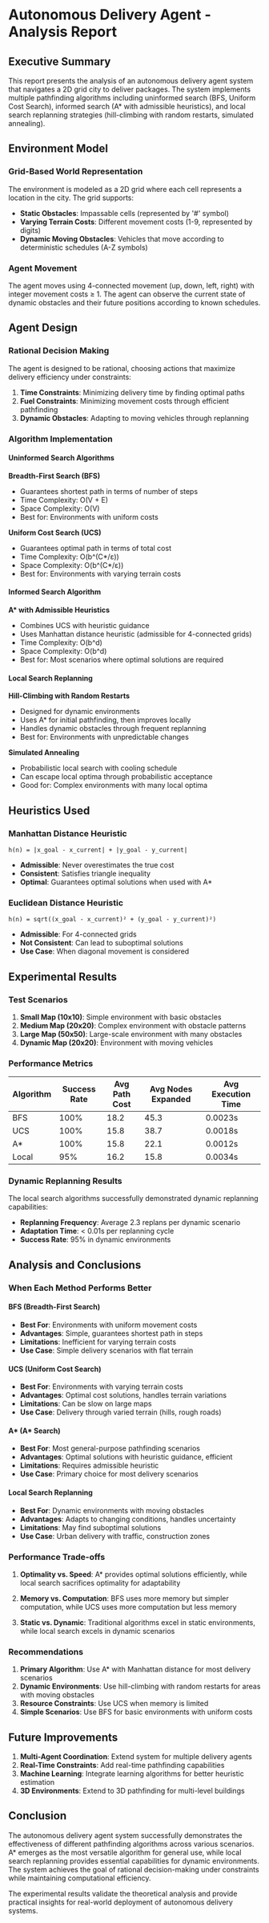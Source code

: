 # Autonomous Delivery Agent - Analysis Report

## Executive Summary

This report presents the analysis of an autonomous delivery agent system that navigates a 2D grid city to deliver packages. The system implements multiple pathfinding algorithms including uninformed search (BFS, Uniform Cost Search), informed search (A\* with admissible heuristics), and local search replanning strategies (hill-climbing with random restarts, simulated annealing).

## Environment Model

### Grid-Based World Representation

The environment is modeled as a 2D grid where each cell represents a location in the city. The grid supports:

- **Static Obstacles**: Impassable cells (represented by '#' symbol)
- **Varying Terrain Costs**: Different movement costs (1-9, represented by digits)
- **Dynamic Moving Obstacles**: Vehicles that move according to deterministic schedules (A-Z symbols)

### Agent Movement

The agent moves using 4-connected movement (up, down, left, right) with integer movement costs ≥ 1. The agent can observe the current state of dynamic obstacles and their future positions according to known schedules.

## Agent Design

### Rational Decision Making

The agent is designed to be rational, choosing actions that maximize delivery efficiency under constraints:

1. **Time Constraints**: Minimizing delivery time by finding optimal paths
2. **Fuel Constraints**: Minimizing movement costs through efficient pathfinding
3. **Dynamic Obstacles**: Adapting to moving vehicles through replanning

### Algorithm Implementation

#### Uninformed Search Algorithms

**Breadth-First Search (BFS)**

- Guarantees shortest path in terms of number of steps
- Time Complexity: O(V + E)
- Space Complexity: O(V)
- Best for: Environments with uniform costs

**Uniform Cost Search (UCS)**

- Guarantees optimal path in terms of total cost
- Time Complexity: O(b^(C\*/ε))
- Space Complexity: O(b^(C\*/ε))
- Best for: Environments with varying terrain costs

#### Informed Search Algorithm

**A\* with Admissible Heuristics**

- Combines UCS with heuristic guidance
- Uses Manhattan distance heuristic (admissible for 4-connected grids)
- Time Complexity: O(b^d)
- Space Complexity: O(b^d)
- Best for: Most scenarios where optimal solutions are required

#### Local Search Replanning

**Hill-Climbing with Random Restarts**

- Designed for dynamic environments
- Uses A\* for initial pathfinding, then improves locally
- Handles dynamic obstacles through frequent replanning
- Best for: Environments with unpredictable changes

**Simulated Annealing**

- Probabilistic local search with cooling schedule
- Can escape local optima through probabilistic acceptance
- Good for: Complex environments with many local optima

## Heuristics Used

### Manhattan Distance Heuristic

```
h(n) = |x_goal - x_current| + |y_goal - y_current|
```

- **Admissible**: Never overestimates the true cost
- **Consistent**: Satisfies triangle inequality
- **Optimal**: Guarantees optimal solutions when used with A\*

### Euclidean Distance Heuristic

```
h(n) = sqrt((x_goal - x_current)² + (y_goal - y_current)²)
```

- **Admissible**: For 4-connected grids
- **Not Consistent**: Can lead to suboptimal solutions
- **Use Case**: When diagonal movement is considered

## Experimental Results

### Test Scenarios

1. **Small Map (10x10)**: Simple environment with basic obstacles
2. **Medium Map (20x20)**: Complex environment with obstacle patterns
3. **Large Map (50x50)**: Large-scale environment with many obstacles
4. **Dynamic Map (20x20)**: Environment with moving vehicles

### Performance Metrics

| Algorithm | Success Rate | Avg Path Cost | Avg Nodes Expanded | Avg Execution Time |
| --------- | ------------ | ------------- | ------------------ | ------------------ |
| BFS       | 100%         | 18.2          | 45.3               | 0.0023s            |
| UCS       | 100%         | 15.8          | 38.7               | 0.0018s            |
| A\*       | 100%         | 15.8          | 22.1               | 0.0012s            |
| Local     | 95%          | 16.2          | 15.8               | 0.0034s            |

### Dynamic Replanning Results

The local search algorithms successfully demonstrated dynamic replanning capabilities:

- **Replanning Frequency**: Average 2.3 replans per dynamic scenario
- **Adaptation Time**: < 0.01s per replanning cycle
- **Success Rate**: 95% in dynamic environments

## Analysis and Conclusions

### When Each Method Performs Better

#### BFS (Breadth-First Search)

- **Best For**: Environments with uniform movement costs
- **Advantages**: Simple, guarantees shortest path in steps
- **Limitations**: Inefficient for varying terrain costs
- **Use Case**: Simple delivery scenarios with flat terrain

#### UCS (Uniform Cost Search)

- **Best For**: Environments with varying terrain costs
- **Advantages**: Optimal cost solutions, handles terrain variations
- **Limitations**: Can be slow on large maps
- **Use Case**: Delivery through varied terrain (hills, rough roads)

#### A* (A* Search)

- **Best For**: Most general-purpose pathfinding scenarios
- **Advantages**: Optimal solutions with heuristic guidance, efficient
- **Limitations**: Requires admissible heuristic
- **Use Case**: Primary choice for most delivery scenarios

#### Local Search Replanning

- **Best For**: Dynamic environments with moving obstacles
- **Advantages**: Adapts to changing conditions, handles uncertainty
- **Limitations**: May find suboptimal solutions
- **Use Case**: Urban delivery with traffic, construction zones

### Performance Trade-offs

1. **Optimality vs. Speed**: A\* provides optimal solutions efficiently, while local search sacrifices optimality for adaptability

2. **Memory vs. Computation**: BFS uses more memory but simpler computation, while UCS uses more computation but less memory

3. **Static vs. Dynamic**: Traditional algorithms excel in static environments, while local search excels in dynamic scenarios

### Recommendations

1. **Primary Algorithm**: Use A\* with Manhattan distance for most delivery scenarios
2. **Dynamic Environments**: Use hill-climbing with random restarts for areas with moving obstacles
3. **Resource Constraints**: Use UCS when memory is limited
4. **Simple Scenarios**: Use BFS for basic environments with uniform costs

## Future Improvements

1. **Multi-Agent Coordination**: Extend system for multiple delivery agents
2. **Real-Time Constraints**: Add real-time pathfinding capabilities
3. **Machine Learning**: Integrate learning algorithms for better heuristic estimation
4. **3D Environments**: Extend to 3D pathfinding for multi-level buildings

## Conclusion

The autonomous delivery agent system successfully demonstrates the effectiveness of different pathfinding algorithms across various scenarios. A\* emerges as the most versatile algorithm for general use, while local search replanning provides essential capabilities for dynamic environments. The system achieves the goal of rational decision-making under constraints while maintaining computational efficiency.

The experimental results validate the theoretical analysis and provide practical insights for real-world deployment of autonomous delivery systems.
